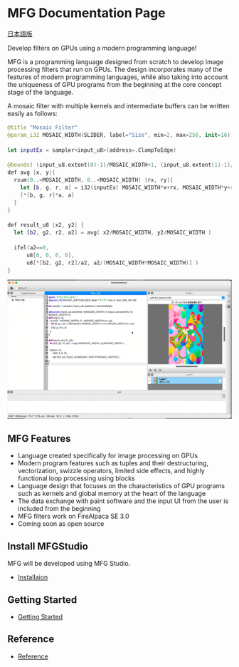 # MFG Documentation Page

[日本語版](../ja/README.md)

Develop filters on GPUs using a modern programming language!

MFG is a programming language designed from scratch to develop image processing filters that run on GPUs.
The design incorporates many of the features of modern programming languages, while also taking into account the uniqueness of GPU programs from the beginning at the core concept stage of the language.

A mosaic filter with multiple kernels and intermediate buffers can be written easily as follows:

```swift
@title "Mosaic Filter"
@param_i32 MOSAIC_WIDTH(SLIDER, label="Size", min=2, max=256, init=16)

let inputEx = sampler<input_u8>(address=.ClampToEdge)

@bounds( (input_u8.extent(0)-1)/MOSAIC_WIDTH+1, (input_u8.extent(1)-1)/MOSAIC_WIDTH+1)
def avg |x, y|{
  rsum(0..<MOSAIC_WIDTH, 0..<MOSAIC_WIDTH) |rx, ry|{
    let [b, g, r, a] = i32(inputEx( MOSAIC_WIDTH*x+rx, MOSAIC_WIDTH*y+ry ))
    [*[b, g, r]*a, a]
  }
}

def result_u8 |x2, y2| {
  let [b2, g2, r2, a2] = avg( x2/MOSAIC_WIDTH, y2/MOSAIC_WIDTH )

  ifel(a2==0,
      u8[0, 0, 0, 0],
      u8[*[b2, g2, r2]/a2, a2/(MOSAIC_WIDTH*MOSAIC_WIDTH)] )
}
```

![Mosaic demo gif](imgs/mosaic_demo.gif)

## MFG Features

- Language created specifically for image processing on GPUs
- Modern program features such as tuples and their destructuring, vectorization, swizzle operators, limited side effects, and highly functional loop processing using blocks
- Language design that focuses on the characteristics of GPU programs such as kernels and global memory at the heart of the language
- The data exchange with paint software and the input UI from the user is included from the beginning
- MFG filters work on FireAlpaca SE 3.0
- Coming soon as open source

## Install MFGStudio

MFG will be developed using MFG Studio.

- [Installaion](Installation.md)

## Getting Started

- [Getting Started](GettingStarted/README.md)

## Reference

- [Reference](Reference/README.md)

